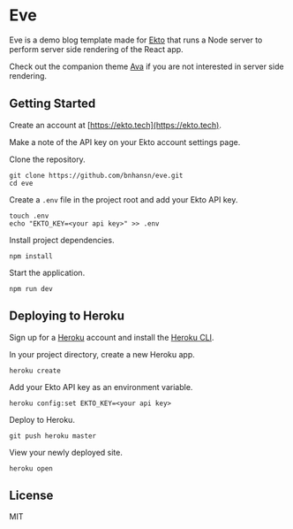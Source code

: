 # Eve

Eve is a demo blog template made for [Ekto](https://github.com/bnhansn/ekto) that runs
a Node server to perform server side rendering of the React app.

Check out the companion theme [Ava](https://github.com/bnhansn/ava) if you are not
interested in server side rendering.

## Getting Started

Create an account at [https://ekto.tech](https://ekto.tech).

Make a note of the API key on your Ekto account settings page.

Clone the repository.

```
git clone https://github.com/bnhansn/eve.git
cd eve
```

Create a `.env` file in the project root and add your Ekto API key.

```
touch .env
echo "EKTO_KEY=<your api key>" >> .env
```

Install project dependencies.

```
npm install
```

Start the application.

```
npm run dev
```

## Deploying to Heroku

Sign up for a [Heroku](https://heroku.com) account and install the [Heroku CLI](https://devcenter.heroku.com/articles/heroku-command-line).

In your project directory, create a new Heroku app.

```
heroku create
```

Add your Ekto API key as an environment variable.

```
heroku config:set EKTO_KEY=<your api key>
```

Deploy to Heroku.

```
git push heroku master
```

View your newly deployed site.

```
heroku open
```

## License

MIT
